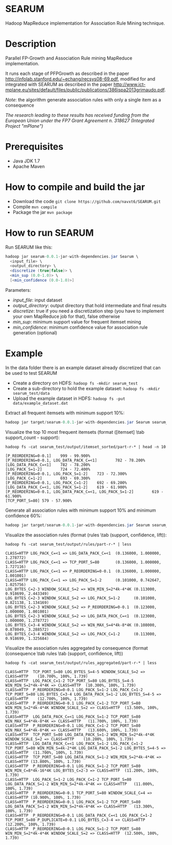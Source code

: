 SEARUM
======

Hadoop MapReduce implementation for Association Rule Mining technique.

Description
===========
Parallel FP-Growth and Association Rule mining MapReduce implementation. 

It runs each stage of PFPGrowth as described in the paper http://infolab.stanford.edu/~echang/recsys08-69.pdf, modified for and integrated with SEARUM as described in the paper http://www.ict-mplane.eu/sites/default/files/public/publications/386ispa2013grimaudo.pdf.

*Note*: the algorithm generate association rules with only a single item as a consequence

*The research leading to these results has received funding from the European Union under the FP7 Grant Agreement n. 318627 (Integrated Project "mPlane")*

Prerequisites
=============
- Java JDK 1.7
- Apache Maven

How to compile and build the jar
================================
- Download the code `git clone https://github.com/navxt6/SEARUM.git`
- Compile `mvn compile`
- Package the jar `mvn package`

How to run SEARUM
=================
Run SEARUM like this:

````java
hadoop jar searum-0.0.1-jar-with-dependencies.jar Searum \
  <input_file> \
  <output_directory> \
  <discretize (true|false)> \
  <min_sup (0.0-1.0)> \
  [<min_confidence (0.0-1.0)>]
````
Parameters:

  - *input_file*:  input dataset
  - *output_directory*: output directory that hold intermediate and final results
  - *discretize*: true if you need a discretization step (you have to implement your own MapReduce job for that), false otherwise
  - *min_sup*: minimum support value for frequent itemset mining
  - *min_confidence*: minimum confidence value for association rule generation (optional)

Example
=======
In the data folder there is an example dataset already discretized that can be used to test SEARUM
- Create a directory on HDFS: `hadoop fs -mkdir searum_test`
- Create a sub-directory to hold the example dataset: `hadoop fs -mkdir searum_test/data`
- Upload the example dataset in HDFS: `hadoop fs -put data/example_dataset.dat`

Extract all frequent itemsets with minimum support 10%:
````java
hadoop jar target/searum-0.0.1-jar-with-dependencies.jar Searum searum_test/data/example_discretized.dat searum_test/output false 0.1
````

Visualize the top 10 most frequent itemsets (format ([itemset] \tab support_count - support):
`````
hadoop fs -cat searum_test/output/itemset_sorted/part-r-* | head -n 10

[P_REORDERING=0-0.1]    999 - 99.900%
[P_REORDERING=0-0.1, LOG_DATA_PACK_C=<1]        782 - 78.200%
[LOG_DATA_PACK_C=<1]    782 - 78.200%
[LOG_PACK_S=1-2]        724 - 72.400%
[P_REORDERING=0-0.1, LOG_PACK_S=1-2]    723 - 72.300%
[LOG_PACK_C=1-2]        693 - 69.300%
[P_REORDERING=0-0.1, LOG_PACK_C=1-2]    692 - 69.200%
[LOG_DATA_PACK_C=<1, LOG_PACK_S=1-2]    619 - 61.900%
[P_REORDERING=0-0.1, LOG_DATA_PACK_C=<1, LOG_PACK_S=1-2]        619 - 61.900%
[TCP_PORT_S=80] 579 - 57.900%
``````

Generate all association rules with minimum support 10% and minimum confidence 60%:
````java
hadoop jar target/searum-0.0.1-jar-with-dependencies.jar Searum searum_test/data/example_discretized.dat searum_test/output false 0.1 0.6
````

Visualize the association rules (format (rules \tab (support, confidence, lift)):
`````
hadoop fs -cat searum_test/output/rules/part-r-* | less

CLASS=HTTP LOG_PACK_C=<1 => LOG_DATA_PACK_C=<1  (0.136000, 1.000000, 1.278772)
CLASS=HTTP LOG_PACK_C=<1 => TCP_PORT_S=80       (0.136000, 1.000000, 1.727116)
CLASS=HTTP LOG_PACK_C=<1 => P_REORDERING=0-0.1  (0.136000, 1.000000, 1.001001)
CLASS=HTTP LOG_PACK_C=<1 => LOG_PACK_S=1-2      (0.101000, 0.742647, 1.025756)
LOG_BYTES_C=2-3 WINDOW_SCALE_S=2 => WIN_MIN_S=2*4k-4*4K (0.113000, 0.918699, 2.443349)
LOG_BYTES_C=2-3 WINDOW_SCALE_S=2 => LOG_PACK_S=1-2      (0.101000, 0.821138, 1.134169)
LOG_BYTES_C=2-3 WINDOW_SCALE_S=2 => P_REORDERING=0-0.1  (0.123000, 1.000000, 1.001001)
LOG_BYTES_C=2-3 WINDOW_SCALE_S=2 => LOG_DATA_PACK_C=<1  (0.123000, 1.000000, 1.278772)
LOG_BYTES_C=3-4 WINDOW_SCALE_S=2 => WIN_MAX_S=4*4k-8*4K (0.108000, 0.878049, 3.288572)
LOG_BYTES_C=3-4 WINDOW_SCALE_S=2 => LOG_PACK_C=1-2      (0.113000, 0.918699, 1.325684)
`````

Visualize the association rules aggregated by consequence (format (consequence \tab rules \tab (support, confidence, lift))
````
hadoop fs -cat searum_test/output/rules_aggregated/part-r-* | less

CLASS=HTTP	TCP_PORT_S=80 LOG_BYTES_S=4-5 WINDOW_SCALE_S=2 => CLASS=HTTP	(10.700%, 100%, 1.739)
CLASS=HTTP	LOG_PACK_C=1-2 TCP_PORT_S=80 LOG_BYTES_S=4-5 WIN_MIN_S=2*4k-4*4K => CLASS=HTTP	(10.300%, 100%, 1.739)
CLASS=HTTP	P_REORDERING=0-0.1 LOG_PACK_S=1-2 LOG_PACK_C=1-2 TCP_PORT_S=80 LOG_BYTES_C=3-4 LOG_DATA_PACK_S=1-2 LOG_BYTES_S=4-5 => CLASS=HTTP	(12.700%, 100%, 1.739)
CLASS=HTTP	P_REORDERING=0-0.1 LOG_PACK_C=1-2 TCP_PORT_S=80 WIN_MIN_S=2*4k-4*4K WINDOW_SCALE_S=2 => CLASS=HTTP	(13.500%, 100%, 1.739)
CLASS=HTTP	LOG_DATA_PACK_C=<1 LOG_PACK_S=1-2 TCP_PORT_S=80 WIN_MAX_S=4*4k-8*4K => CLASS=HTTP	(11.700%, 100%, 1.739)
CLASS=HTTP	P_REORDERING=0-0.1 LOG_PACK_C=1-2 TCP_PORT_S=80 WIN_MAX_S=4*4k-8*4K => CLASS=HTTP	(13.600%, 100%, 1.739)
CLASS=HTTP	TCP_PORT_S=80 LOG_DATA_PACK_S=1-2 WIN_MIN_S=2*4k-4*4K WINDOW_SCALE_S=2 => CLASS=HTTP	(10.200%, 100%, 1.739)
CLASS=HTTP	LOG_DATA_PACK_C=<1 LOG_PACK_S=1-2 LOG_PACK_C=1-2 TCP_PORT_S=80 WIN_MIN_S=4k-2*4K LOG_DATA_PACK_S=1-2 LOG_BYTES_S=4-5 => CLASS=HTTP	(11.700%, 100%, 1.739)
CLASS=HTTP	TCP_PORT_S=80 LOG_DATA_PACK_S=1-2 WIN_MIN_S=2*4k-4*4K => CLASS=HTTP	(13.800%, 100%, 1.739)
CLASS=HTTP	P_REORDERING=0-0.1 LOG_PACK_S=1-2 TCP_PORT_S=80 WIN_MIN_C=8*4k-16*4K LOG_BYTES_C=2-3 => CLASS=HTTP	(11.200%, 100%, 1.739)
CLASS=HTTP	LOG_PACK_S=1-2 LOG_PACK_C=1-2 TCP_PORT_S=80 LOG_DATA_PACK_S=1-2 WIN_MIN_S=2*4k-4*4K => CLASS=HTTP	(11.000%, 100%, 1.739)
CLASS=HTTP	P_REORDERING=0-0.1 TCP_PORT_S=80 WINDOW_SCALE_C=4 => CLASS=HTTP	(10.900%, 100%, 1.739)
CLASS=HTTP	P_REORDERING=0-0.1 LOG_PACK_S=1-2 TCP_PORT_S=80 LOG_DATA_PACK_S=1-2 WIN_MIN_S=2*4k-4*4K => CLASS=HTTP	(13.300%, 100%, 1.739)
CLASS=HTTP	P_REORDERING=0-0.1 LOG_DATA_PACK_C=<1 LOG_PACK_C=1-2 TCP_PORT_S=80 P_DUPLICATE=0-0.1 LOG_BYTES_C=3-4 => CLASS=HTTP	(12.200%, 100%, 1.739)
CLASS=HTTP	P_REORDERING=0-0.1 LOG_PACK_S=1-2 TCP_PORT_S=80 WIN_MIN_S=2*4k-4*4K WINDOW_SCALE_S=2 => CLASS=HTTP	(12.500%, 100%, 1.739)
````
